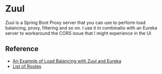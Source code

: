 # Zuul

Zuul is a Spring Boot Proxy server that you can use to perform load balancing, proxy, filtering and so on. I use it in combinatio with an Eureka server to workaround the CORS issue that I might experience in the UI

## Reference

- [An Example of Load Balancing with Zuul and Eureka](https://www.baeldung.com/zuul-load-balancing)
- [List of Routes](http://localhost:8763/zuul/actuator/routes)
